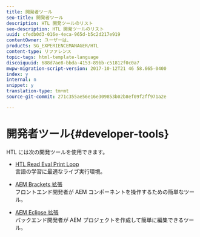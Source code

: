 ```yaml
---
title: 開発者ツール
seo-title: 開発者ツール
description: HTL 開発ツールのリスト
seo-description: HTL 開発ツールのリスト
uuid: cfedb0d3-016e-4eca-965d-b5c2d217e919
contentOwner: ユーザーは、
products: SG_EXPERIENCEMANAGER/HTL
content-type: リファレンス
topic-tags: html-template-language
discoiquuid: 688d7ae8-bbda-4153-89bb-c51812f0c0a7
mwpw-migration-script-version: 2017-10-12T21 46 58.665-0400
index: y
internal: n
snippet: y
translation-type: tm+mt
source-git-commit: 271c355ae56e16e309853b02b8ef09f2ff971a2e

---
```



# 開発者ツール{#developer-tools}

HTL には次の開発ツールを使用できます。

* [HTL Read Eval Print Loop](https://github.com/Adobe-Marketing-Cloud/aem-htl-repl)\
   言語の学習に最適なライブ実行環境。

* [AEM Brackets 拡張](https://helpx.adobe.com/experience-manager/6-4/sites/developing/using/aem-brackets.html)\
   フロントエンド開発者が AEM コンポーネントを操作するための簡単なツール。

* [AEM Eclipse 拡張](https://helpx.adobe.com/experience-manager/6-4/sites/developing/using/aem-eclipse.html)\
   バックエンド開発者が AEM プロジェクトを作成して簡単に編集できるツール。

